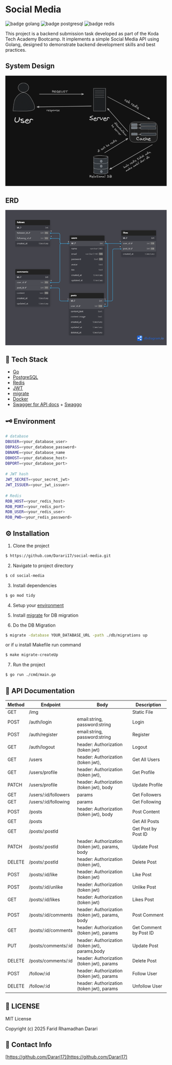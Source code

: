 # Social Media

![badge golang](https://img.shields.io/badge/Go-00ADD8?style=for-the-badge&logo=go&logoColor=white)
![badge postgresql](https://img.shields.io/badge/PostgreSQL-316192?style=for-the-badge&logo=postgresql&logoColor=white)
![badge redis](https://img.shields.io/badge/redis-%23DD0031.svg?&style=for-the-badge&logo=redis&logoColor=white)

This project is a backend submission task developed as part of the Koda Tech Academy Bootcamp. It implements a simple Social Media API using Golang, designed to demonstrate backend development skills and best practices.

## System Design

![System Design](system-design.png)

## ERD

![ERD](erd-social-media.png)

## 🔧 Tech Stack

- [Go](https://go.dev/dl/)
- [PostgreSQL](https://www.postgresql.org/download/)
- [Redis](https://redis.io/docs/latest/operate/oss_and_stack/install/archive/install-redis/install-redis-on-windows/)
- [JWT](https://github.com/golang-jwt/jwt)
- [migrate](https://github.com/golang-migrate/migrate)
- [Docker](https://docs.docker.com/engine/install/ubuntu/#install-using-the-repository)
- [Swagger for API docs](https://swagger.io/) + [Swaggo](https://github.com/swaggo/swag)

## 🗝️ Environment

```bash
# database
DBUSER=<your_database_user>
DBPASS=<your_database_password>
DBNAME=<your_database_name
DBHOST=<your_database_host>
DBPORT=<your_database_port>

# JWT hash
JWT_SECRET=<your_secret_jwt>
JWT_ISSUER=<your_jwt_issuer>

# Redis
RDB_HOST=<your_redis_host>
RDB_PORT=<your_redis_port>
RDB_USER=<your_redis_user>
RDB_PWD=<your_redis_password>
```

## ⚙️ Installation

1. Clone the project

```sh
$ https://github.com/Darari17/social-media.git
```

2. Navigate to project directory

```sh
$ cd social-media
```

3. Install dependencies

```sh
$ go mod tidy
```

4. Setup your [environment](##-environment)

5. Install [migrate](https://github.com/golang-migrate/migrate/tree/master/cmd/migrate#installation) for DB migration

6. Do the DB Migration

```sh
$ migrate -database YOUR_DATABASE_URL -path ./db/migrations up
```

or if u install Makefile run command

```sh
$ make migrate-createUp
```

7. Run the project

```sh
$ go run ./cmd/main.go
```

## 🚧 API Documentation

| Method | Endpoint             | Body                                            | Description            |
| ------ | -------------------- | ----------------------------------------------- | ---------------------- |
| GET    | /img                 |                                                 | Static File            |
| POST   | /auth/login          | email:string, password:string                   | Login                  |
| POST   | /auth/register       | email:string, password:string                   | Register               |
| GET    | /auth/logout         | header: Authorization (token jwt)               | Logout                 |
| GET    | /users               | header: Authorization (token jwt),              | Get All Users          |
| GET    | /users/profile       | header: Authorization (token jwt),              | Get Profile            |
| PATCH  | /users/profile       | header: Authorization (token jwt), body         | Update Profile         |
| GET    | /users/:id/followers | params                                          | Get Followers          |
| GET    | /users/:id/following | params                                          | Get Following          |
| POST   | /posts               | header: Authorization (token jwt), body         | Post Content           |
| GET    | /posts               |                                                 | Get All Posts          |
| GET    | /posts/:postId       |                                                 | Get Post by Post ID    |
| PATCH  | /posts/:postId       | header: Authorization (token jwt), params, body | Update Post            |
| DELETE | /posts/:postId       | header: Authorization (token jwt),              | Delete Post            |
| POST   | /posts/:id/like      | header: Authorization (token jwt)               | Like Post              |
| POST   | /posts/:id/unlike    | header: Authorization (token jwt)               | Unlike Post            |
| GET    | /posts/:id/likes     | header: Authorization (token jwt)               | Likes Post             |
| POST   | /posts/:id/comments  | header: Authorization (token jwt), params, body | Post Comment           |
| GET    | /posts/:id/comments  | header: Authorization (token jwt), params       | Get Comment by Post ID |
| PUT    | /posts/comments/:id  | header: Authorization (token jwt), params,body  | Update Post            |
| DELETE | /posts/comments/:id  | header: Authorization (token jwt), params       | Delete Post            |
| POST   | /follow/:id          | header: Authorization (token jwt), params       | Follow User            |
| DELETE | /follow/:id          | header: Authorization (token jwt), params       | Unfollow User          |

## 📄 LICENSE

MIT License

Copyright (c) 2025 Farid Rhamadhan Darari

## 📧 Contact Info

[https://github.com/Darari17](https://github.com/Darari17)

